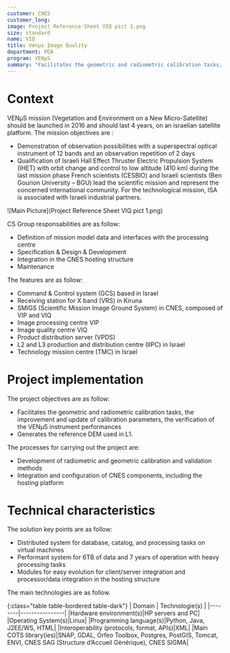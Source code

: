 ```yaml
---
customer: CNES
customer_long: 
image: Project Reference Sheet VIQ pict 1.png
size: standard
name: VIQ
title: Venμs Image Quality
department: PDA
program: VENµS
summary: "Facilitates the geometric and radiometric calibration tasks, the improvement and update of calibration parameters, the verification of the VENμS instrument performances. Generates the reference DEM used in L1."
---
```


# Context

VENμS mission (Vegetation and Environment on a New Micro-Satellite) should be launched in 2016 and should last 4 years, on an israelian satellite platform.
The mission objectives are :
* Demonstration of observation possibilities  with a superspectral optical instrument of 12 bands and an observation repetition of 2 days 
* Qualification of Israeli Hall Effect Thruster Electric Propulsion System (IHET) with orbit change and control to low altitude (410 km) during the last mission phase 
French scientists (CESBIO) and Israeli scientists (Ben Gourion University – BGU) lead the scientific mission and represent the concerned international community.
For the technological mission, ISA is associated with Israeli industrial partners.

![Main Picture](Project Reference Sheet VIQ pict 1.png)

CS Group responsabilities are as follow:
* Definition of mission model data and interfaces with the processing centre 
* Specification & Design & Development
* Integration in the CNES hosting structure
* Maintenance


The features are as follow:
* Command & Control system (GCS) based in Israel
* Receiving station for X band (VRS) in Kiruna
* SMIGS (Scientific Mission Image Ground System) in CNES, composed of VIP and VIQ
* Image processing centre VIP
* Image quality centre VIQ
* Product distribution server (VPDS)
* L2 and L3 production and distribution centre (IIPC) in Israel
* Technology mission centre (TMC) in Israel

# Project implementation

The project objectives are as follow:
* Facilitates the geometric and radiometric calibration tasks, the improvement and update of calibration parameters, the verification of the VENμS instrument performances
* Generates the reference DEM used in L1.

The processes for carrying out the project are:
* Development of radiometric and geometric calibration and validation methods
* Integration and configuration of CNES components, including the hosting platform

# Technical characteristics

The solution key points are as follow:
* Distributed system for database, catalog, and processing tasks on virtual machines
* Performant system for 6TB of data and 7 years of operation with heavy processing tasks
* Modules for easy evolution for client/server integration and processor/data integration in the hosting structure



The main technologies are as follow.

{:class="table table-bordered table-dark"}
| Domain | Technologie(s) |
|--------|----------------|
|Hardware environment(s)|HP servers and PC|
|Operating System(s)|Linux|
|Programming language(s)|Python, Java, J2EE/WS, HTML|
|Interoperability (protocols, format, APIs)|XML|
|Main COTS library(ies)|SNAP, GDAL, Orfeo Toolbox, Postgres, PostGIS, Tomcat, ENVI, CNES SAG (Structure d’Accueil Générique), CNES SIGMA|
